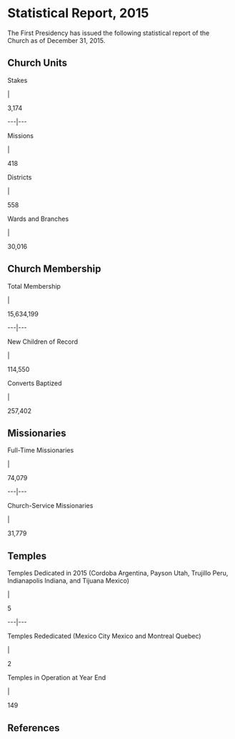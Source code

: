 # Statistical Report, 2015

The First Presidency has issued the following statistical report of the Church
as of December 31, 2015.

## Church Units

Stakes

|

3,174  
  
---|---  
  
Missions

|

418  
  
Districts

|

558  
  
Wards and Branches

|

30,016  
  
## Church Membership

Total Membership

|

15,634,199  
  
---|---  
  
New Children of Record

|

114,550  
  
Converts Baptized

|

257,402  
  
## Missionaries

Full-Time Missionaries

|

74,079  
  
---|---  
  
Church-Service Missionaries

|

31,779  
  
## Temples

Temples Dedicated in 2015 (Cordoba Argentina, Payson Utah, Trujillo Peru,
Indianapolis Indiana, and Tijuana Mexico)

|

5  
  
---|---  
  
Temples Rededicated (Mexico City Mexico and Montreal Quebec)

|

2  
  
Temples in Operation at Year End

|

149  
  
## References

